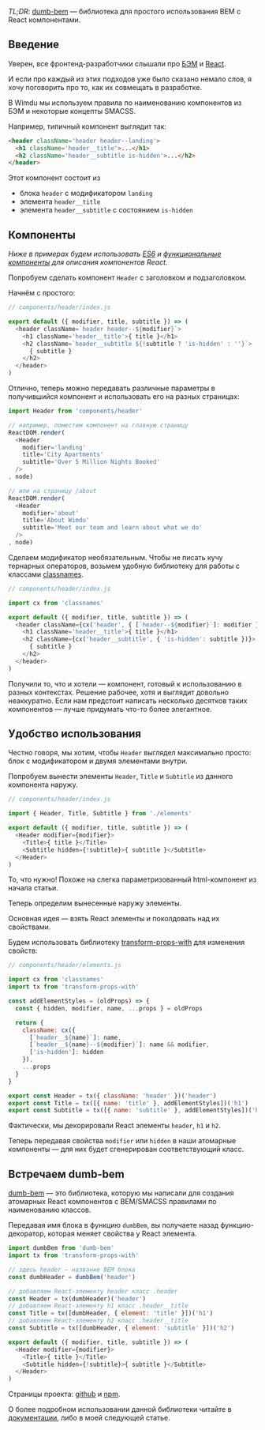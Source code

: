 *TL;DR*: [dumb-bem][1] — библиотека для простого использования BEM с React компонентами.

## Введение

Уверен, все фронтенд-разработчики слышали про [БЭМ][2] и [React][3].

И если про каждый из этих подходов уже было сказано немало слов, я хочу поговорить про то, как их совмещать в разработке.

В Wimdu мы используем правила по наименованию компонентов из БЭМ и некоторые концепты SMACSS.

Например, типичный компонент выглядит так:
```html
<header className='header header--landing'>
  <h1 className='header__title'>...</h1>
  <h2 className='header__subtitle is-hidden'>...</h2>
</header>
```

Этот компонент состоит из

*   блока `header` с модификатором `landing`
*   элемента `header__title`
*   элемента `header__subtitle` с состоянием `is-hidden`

## Компоненты

*Ниже в примерах будем использовать [ES6][4] и [функциональные компоненты][5] для описания компонентов React.*

Попробуем сделать компонент `Header` с заголовком и подзаголовком.

Начнём с простого:

```js
// components/header/index.js

export default ({ modifier, title, subtitle }) => (
  <header className=`header header--${modifier}`>
    <h1 className='header__title'>{ title }</h1>
    <h2 className=`header__subtitle ${!subtitle ? 'is-hidden' : ''}`>
      { subtitle }
    </h2>
  </header>
)
```

Отлично, теперь можно передавать различные параметры в получившийся компонент и использовать его на разных страницах:

```js
import Header from 'components/header'

// например, поместим компонент на главную страницу
ReactDOM.render(
  <Header
    modifier='landing'
    title='City Apartments'
    subtitle='Over 5 Million Nights Booked'
  />
, node)

// или на страницу /about
ReactDOM.render(
  <Header
    modifier='about'
    title='About Wimdu'
    subtitle='Meet our team and learn about what we do'
  />
, node)
```

Сделаем модификатор необязательным. Чтобы не писать кучу тернарных операторов, возьмем удобную библиотеку для работы с классами [classnames][6].

```js
// components/header/index.js

import cx from 'classnames'

export default ({ modifier, title, subtitle }) => (
  <header className={cx('header', { [`header--${modifier}`]: modifier })}>
    <h1 className='header__title'>{ title }</h1>
    <h2 className={cx('header__subtitle', { 'is-hidden': subtitle })}>
      { subtitle }
    </h2>
  </header>
)
```


Получили то, что и хотели — компонент, готовый к использованию в разных контекстах. Решение рабочее, хотя и выглядит довольно неаккуратно.
Если нам предстоит написать несколько десятков таких компонентов — лучше придумать что-то более элегантное.

## Удобство использования

Честно говоря, мы хотим, чтобы `Header` выглядел максимально просто: блок с модификатором и двумя элементами внутри.

Попробуем вынести элементы `Header`, `Title` и `Subtitle` из данного компонента наружу.

```js
// components/header/index.js

import { Header, Title, Subtitle } from './elements'

export default ({ modifier, title, subtitle }) => (
  <Header modifier={modifier}>
    <Title>{ title }</Title>
    <Subtitle hidden={!subtitle}>{ subtitle }</Subtitle>
  </Header>
)
```
То, что нужно! Похоже на слегка параметризованный html-компонент из начала статьи.

Теперь определим вынесенные наружу элементы.

Основная идея — взять React элементы и поколдовать над их свойствами.

Будем использовать библиотеку [transform-props-with][7] для изменения свойств:

```js
// components/header/elements.js

import cx from 'classnames'
import tx from 'transform-props-with'

const addElementStyles = (oldProps) => {
  const { hidden, modifier, name, ...props } = oldProps

  return {
    className: cx({
      [`header__${name}`]: name,
      [`header__${name}--${modifier}`]: name && modifier,
      ['is-hidden']: hidden
    }),
    ...props
  }
}

export const Header = tx({ className: 'header' })('header')
export const Title = tx([{ name: 'title' }, addElementStyles])('h1')
export const Subtitle = tx([{ name: 'subtitle' }, addElementStyles])('h2')
```

Фактически, мы декорировали React элементы `header`, `h1` и `h2`.

Теперь передавая свойства `modifier` или `hidden` в наши атомарные компоненты — для них будет сгенерирован соответствующий класс.

## Встречаем dumb-bem

[dumb-bem][1] — это библиотека, которую мы написали для создания атомарных React компонентов с BEM/SMACSS правилами по наименованию классов.

Передавая имя блока в фyнкцию `dumbBem`, вы получаете назад функцию-декоратор, которая меняет свойства у React элемента.

```js
import dumbBem from 'dumb-bem'
import tx from 'transform-props-with'

// здесь header — название BEM блока
const dumbHeader = dumbBem('header')

// добавляем React-элементу header класс .header
const Header = tx(dumbHeader)('header')
// добавляем React-элементу h1 класс .header__title
const Title = tx([dumbHeader, { element: 'title' }])('h1')
// добавляем React-элементу h2 класс .header__title
const Subtitle = tx([dumbHeader, { element: 'subtitle' }])('h2')

export default ({ modifier, title, subtitle }) => (
  <Header modifier={modifier}>
    <Title>{ title }</Title>
    <Subtitle hidden={!subtitle}>{ subtitle }</Subtitle>
  </Header>
)
```

Страницы проекта: [github][1] и [npm][8].

О более подробном использовании данной библиотеки читайте в [документации][9], либо в моей следующей статье.

 [1]: https://github.com/agudulin/dumb-bem
 [2]: http://getbem.com/
 [3]: https://facebook.github.io/react/
 [4]: https://github.com/lukehoban/es6features#readme
 [5]: https://facebook.github.io/react/docs/reusable-components.html#stateless-functions
 [6]: https://www.npmjs.com/package/classnames
 [7]: https://github.com/robinpokorny/transform-props-with
 [8]: https://www.npmjs.com/package/dumb-bem
 [9]: https://github.com/agudulin/dumb-bem/blob/master/README.md
